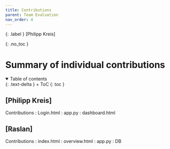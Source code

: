 ```yaml
---
title: Contributions
parent: Team Evaluation
nav_order: 4
---
```


{: .label }
[Philipp Kreis]

{: .no_toc }
# Summary of individual contributions

<details open markdown="block">
{: .text-delta }
<summary>Table of contents</summary>
+ ToC
{: toc }
</details>

## [Philipp Kreis]

Contributions
: Login.html
: app.py
: dashboard.html

## [Raslan]

Contributions
: index.html
: overview.html
: app.py
: DB
